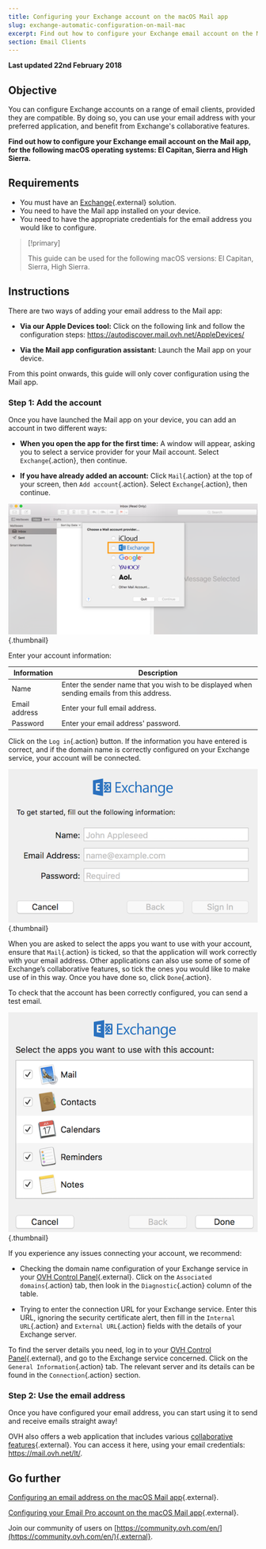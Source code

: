 ```yaml
---
title: Configuring your Exchange account on the macOS Mail app
slug: exchange-automatic-configuration-on-mail-mac
excerpt: Find out how to configure your Exchange email account on the Mail app, for the following macOS operating systems - El Capitan, Sierra and High Sierra
section: Email Clients
---
```


**Last updated 22nd February 2018**

## Objective

You can configure Exchange accounts on a range of email clients, provided they are compatible. By doing so, you can use your email address with your preferred application, and benefit from Exchange's collaborative features.

**Find out how to configure your Exchange email account on the Mail app, for the following macOS operating systems: El Capitan, Sierra and High Sierra.**


## Requirements

- You must have an [Exchange](https://www.ovh.lt/El_pastas/){.external} solution.
- You need to have the Mail app installed on your device.
- You need to have the appropriate credentials for the email address you would like to configure.

> [!primary]
>
> This guide can be used for the following macOS versions: El Capitan, Sierra, High Sierra.
>

## Instructions

There are two ways of adding your email address to the Mail app:

- **Via our Apple Devices tool:** Click on the following link and follow the configuration steps:  <https://autodiscover.mail.ovh.net/AppleDevices/>

- **Via the Mail app configuration assistant:** Launch the Mail app on your device.

From this point onwards, this guide will only cover configuration using the Mail app.

### Step 1: Add the account

Once you have launched the Mail app on your device, you can add an account in two different ways:

- **When you open the app for the first time:** A window will appear, asking you to select a service provider for your Mail account. Select `Exchange`{.action}, then continue.

- **If you have already added an account:** Click `Mail`{.action} at the top of your screen, then `Add account`{.action}. Select `Exchange`{.action}, then continue.

![Exchange](images/configuration-mail-macos-step1.png){.thumbnail}

Enter your account information:

|Information|Description| 
|---|---| 
|Name|Enter the sender name that you wish to be displayed when sending emails from this address.|
|Email address|Enter your full email address.|
|Password|Enter your email address' password.|  

Click on the `Log in`{.action} button. If the information you have entered is correct, and if the domain name is correctly configured on your Exchange service, your account will be connected.

![Exchange](images/configuration-mail-macos-step2.png){.thumbnail}

When you are asked to select the apps you want to use with your account, ensure that `Mail`{.action} is ticked, so that the application will work correctly with your email address. Other applications can also use some of some of Exchange’s collaborative features, so tick the ones you would like to make use of in this way. Once you have done so, click `Done`{.action}.

To check that the account has been correctly configured, you can send a test email.

![Exchange](images/configuration-mail-macos-step3.png){.thumbnail}

If you experience any issues connecting your account, we recommend:

- Checking the domain name configuration of your Exchange service in your [OVH Control Panel](https://www.ovh.com/auth/?action=gotomanager){.external}. Click on the `Associated domains`{.action} tab, then look in the `Diagnostic`{.action} column of the table.

- Trying to enter the connection URL for your Exchange service. Enter this URL, ignoring the security certificate alert, then fill in the `Internal URL`{.action} and `External URL`{.action} fields with the details of your Exchange server.

To find the server details you need, log in to your [OVH Control Panel](https://www.ovh.com/auth/?action=gotomanager){.external}, and go to the Exchange service concerned. Click on the `General Information`{.action} tab. The relevant server and its details can be found in the `Connection`{.action} section.

### Step 2: Use the email address

Once you have configured your email address, you can start using it to send and receive emails straight away!

OVH also offers a web application that includes various [collaborative features](https://www.ovh.lt/El_pastas/){.external}. You can access it here, using your email credentials: <https://mail.ovh.net/lt/>.

## Go further

[Configuring an email address on the macOS Mail app](https://docs.ovh.com/lt/emails/guide-configuring-mail-on-macos/){.external}.

[Configuring your Email Pro account on the macOS Mail app](hhttps://docs.ovh.com/lt/emails-pro/configuring-email-pro-macos-mail/){.external}.

Join our community of users on [https://community.ovh.com/en/](https://community.ovh.com/en/){.external}.